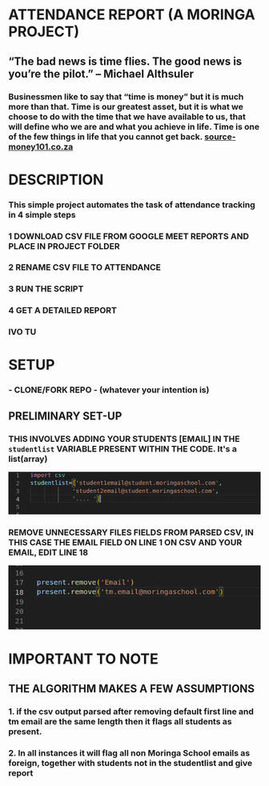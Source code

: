 # ATTENDANCE REPORT (A MORINGA PROJECT)

## “The bad news is time flies. The good news is you’re the pilot.” – Michael Althsuler

### Businessmen like to say that “time is money” but it is much more than that. Time is our greatest asset, but it is what we choose to do with the time that we have available to us, that will define who we are and what you achieve in life. Time is one of the few things in life that you cannot get back.  [source-money101.co.za](https://money101.co.za/time-is-our-greatest-asset-use-it-wisely/#:~:text=Businessmen%20like%20to%20say%20that,that%20you%20cannot%20get%20back)

# DESCRIPTION 
### This simple project automates the task of attendance tracking in 4 simple steps
### 1 DOWNLOAD CSV FILE FROM GOOGLE MEET REPORTS AND PLACE IN PROJECT FOLDER
### 2 RENAME CSV FILE TO ATTENDANCE
### 3 RUN THE SCRIPT
### 4 GET A DETAILED REPORT
###      IVO TU

# SETUP
### - CLONE/FORK REPO - (whatever your intention is) 


## PRELIMINARY SET-UP
### THIS INVOLVES ADDING YOUR STUDENTS [EMAIL] IN THE ```studentlist``` VARIABLE PRESENT WITHIN THE CODE. It's a list(array)
<img src="photo/attendance.png">

### REMOVE UNNECESSARY FILES FIELDS FROM PARSED CSV, IN THIS CASE THE EMAIL FIELD ON LINE 1 ON CSV AND YOUR EMAIL, EDIT LINE 18
<img src="photo/unnecessary.png"> 


# IMPORTANT TO NOTE
## THE ALGORITHM MAKES A FEW ASSUMPTIONS
### 1. if the csv output parsed after removing default first line and tm email are the same length then it flags all students as present. 
### 2. In all instances it will flag all non Moringa School emails as foreign, together with students not in the studentlist and give report  





